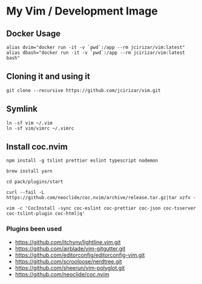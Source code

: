 # My Vim / Development Image

## Docker Usage

```
alias dvim="docker run -it -v `pwd`:/app --rm jcirizar/vim:latest"
alias dbash="docker run -it -v `pwd`:/app --rm jcirizar/vim:latest bash"
```


## Cloning it and using it

```
git clone --recursive https://github.com/jcirizar/vim.git
```

## Symlink

```
ln -sf vim ~/.vim
ln -sf vim/vimrc ~/.vimrc
```


## Install coc.nvim

```
npm install -g tslint prettier eslint typescript nodemon

brew install yarn

cd pack/plugins/start

curl --fail -L https://github.com/neoclide/coc.nvim/archive/release.tar.gz|tar xzfv -

vim -c 'CocInstall -sync coc-eslint coc-prettier coc-json coc-tsserver coc-tslint-plugin coc-html|q'
```


### Plugins been used

- https://github.com/itchyny/lightline.vim.git
- https://github.com/airblade/vim-gitgutter.git
- https://github.com/editorconfig/editorconfig-vim.git
- https://github.com/scrooloose/nerdtree.git
- https://github.com/sheerun/vim-polyglot.git
- https://github.com/neoclide/coc.nvim
